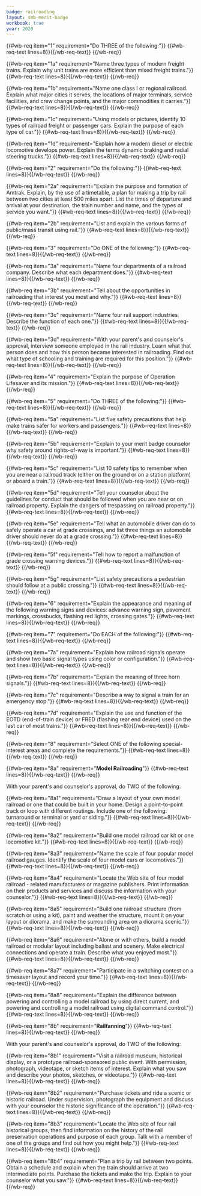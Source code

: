 ```yaml
---
badge: railroading
layout: smb-merit-badge
workbook: true
year: 2020
---
```



{{#wb-req item="1" requirement="Do THREE of the following:"}}
{{#wb-req-text lines=8}}{{/wb-req-text}}
{{/wb-req}}

{{#wb-req item="1a" requirement="Name three types of modern freight trains. Explain why unit trains are more efficient than mixed freight trains."}}
{{#wb-req-text lines=8}}{{/wb-req-text}}
{{/wb-req}}

{{#wb-req item="1b" requirement="Name one class I or regional railroad. Explain what major cities it serves, the locations of major terminals, service facilities, and crew change points, and the major commodities it carries."}}
{{#wb-req-text lines=8}}{{/wb-req-text}}
{{/wb-req}}

{{#wb-req item="1c" requirement="Using models or pictures, identify 10 types of railroad freight or passenger cars. Explain the purpose of each type of car."}}
{{#wb-req-text lines=8}}{{/wb-req-text}}
{{/wb-req}}

{{#wb-req item="1d" requirement="Explain how a modern diesel or electric locomotive develops power. Explain the terms dynamic braking and radial steering trucks."}}
{{#wb-req-text lines=8}}{{/wb-req-text}}
{{/wb-req}}

{{#wb-req item="2" requirement="Do the following:"}}
{{#wb-req-text lines=8}}{{/wb-req-text}}
{{/wb-req}}

{{#wb-req item="2a" requirement="Explain the purpose and formation of Amtrak. Explain, by the use of a timetable, a plan for making a trip by rail between two cities at least 500 miles apart. List the times of departure and arrival at your destination, the train number and name, and the types of service you want."}}
{{#wb-req-text lines=8}}{{/wb-req-text}}
{{/wb-req}}

{{#wb-req item="2b" requirement="List and explain the various forms of public/mass transit using rail."}}
{{#wb-req-text lines=8}}{{/wb-req-text}}
{{/wb-req}}

{{#wb-req item="3" requirement="Do ONE of the following:"}}
{{#wb-req-text lines=8}}{{/wb-req-text}}
{{/wb-req}}

{{#wb-req item="3a" requirement="Name four departments of a railroad company. Describe what each department does."}}
{{#wb-req-text lines=8}}{{/wb-req-text}}
{{/wb-req}}

{{#wb-req item="3b" requirement="Tell about the opportunities in railroading that interest you most and why."}}
{{#wb-req-text lines=8}}{{/wb-req-text}}
{{/wb-req}}

{{#wb-req item="3c" requirement="Name four rail support industries. Describe the function of each one."}}
{{#wb-req-text lines=8}}{{/wb-req-text}}
{{/wb-req}}

{{#wb-req item="3d" requirement="With your parent's and counselor's approval, interview someone employed in the rail industry. Learn what that person does and how this person became interested in railroading. Find out what type of schooling and training are required for this position."}}
{{#wb-req-text lines=8}}{{/wb-req-text}}
{{/wb-req}}

{{#wb-req item="4" requirement="Explain the purpose of Operation Lifesaver and its mission."}}
{{#wb-req-text lines=8}}{{/wb-req-text}}
{{/wb-req}}

{{#wb-req item="5" requirement="Do THREE of the following:"}}
{{#wb-req-text lines=8}}{{/wb-req-text}}
{{/wb-req}}

{{#wb-req item="5a" requirement="List five safety precautions that help make trains safer for workers and passengers."}}
{{#wb-req-text lines=8}}{{/wb-req-text}}
{{/wb-req}}

{{#wb-req item="5b" requirement="Explain to your merit badge counselor why safety around rights-of-way is important."}}
{{#wb-req-text lines=8}}{{/wb-req-text}}
{{/wb-req}}

{{#wb-req item="5c" requirement="List 10 safety tips to remember when you are near a railroad track (either on the ground or on a station platform) or aboard a train."}}
{{#wb-req-text lines=8}}{{/wb-req-text}}
{{/wb-req}}

{{#wb-req item="5d" requirement="Tell your counselor about the guidelines for conduct that should be followed when you are near or on railroad property. Explain the dangers of trespassing on railroad property."}}
{{#wb-req-text lines=8}}{{/wb-req-text}}
{{/wb-req}}

{{#wb-req item="5e" requirement="Tell what an automobile driver can do to safely operate a car at grade crossings, and list three things an automobile driver should never do at a grade crossing."}}
{{#wb-req-text lines=8}}{{/wb-req-text}}
{{/wb-req}}

{{#wb-req item="5f" requirement="Tell how to report a malfunction of grade crossing warning devices."}}
{{#wb-req-text lines=8}}{{/wb-req-text}}
{{/wb-req}}

{{#wb-req item="5g" requirement="List safety precautions a pedestrian should follow at a public crossing."}}
{{#wb-req-text lines=8}}{{/wb-req-text}}
{{/wb-req}}

{{#wb-req item="6" requirement="Explain the appearance and meaning of the following warning signs and devices: advance warning sign, pavement markings, crossbucks, flashing red lights, crossing gates."}}
{{#wb-req-text lines=8}}{{/wb-req-text}}
{{/wb-req}}

{{#wb-req item="7" requirement="Do EACH of the following:"}}
{{#wb-req-text lines=8}}{{/wb-req-text}}
{{/wb-req}}

{{#wb-req item="7a" requirement="Explain how railroad signals operate and show two basic signal types using color or configuration."}}
{{#wb-req-text lines=8}}{{/wb-req-text}}
{{/wb-req}}

{{#wb-req item="7b" requirement="Explain the meaning of three horn signals."}}
{{#wb-req-text lines=8}}{{/wb-req-text}}
{{/wb-req}}

{{#wb-req item="7c" requirement="Describe a way to signal a train for an emergency stop."}}
{{#wb-req-text lines=8}}{{/wb-req-text}}
{{/wb-req}}

{{#wb-req item="7d" requirement="Explain the use and function of the EOTD (end-of-train device) or FRED (flashing rear end device) used on the last car of most trains."}}
{{#wb-req-text lines=8}}{{/wb-req-text}}
{{/wb-req}}

{{#wb-req item="8" requirement="Select ONE of the following special-interest areas and complete the requirements."}}
{{#wb-req-text lines=8}}{{/wb-req-text}}
{{/wb-req}}

{{#wb-req item="8a" requirement="**Model Railroading**"}}
{{#wb-req-text lines=8}}{{/wb-req-text}}
{{/wb-req}}

With your parent's and counselor's approval, do TWO of the following:

{{#wb-req item="8a1" requirement="Draw a layout of your own model railroad or one that could be built in your home. Design a point-to-point track or loop with different routings. Include one of the following: turnaround or terminal or yard or siding."}}
{{#wb-req-text lines=8}}{{/wb-req-text}}
{{/wb-req}}

{{#wb-req item="8a2" requirement="Build one model railroad car kit or one locomotive kit."}}
{{#wb-req-text lines=8}}{{/wb-req-text}}
{{/wb-req}}

{{#wb-req item="8a3" requirement="Name the scale of four popular model railroad gauges. Identify the scale of four model cars or locomotives."}}
{{#wb-req-text lines=8}}{{/wb-req-text}}
{{/wb-req}}

{{#wb-req item="8a4" requirement="Locate the Web site of four model railroad - related manufacturers or magazine publishers. Print information on their products and services and discuss the information with your counselor."}}
{{#wb-req-text lines=8}}{{/wb-req-text}}
{{/wb-req}}

{{#wb-req item="8a5" requirement="Build one railroad structure (from scratch or using a kit), paint and weather the structure, mount it on your layout or diorama, and make the surrounding area on a diorama scenic."}}
{{#wb-req-text lines=8}}{{/wb-req-text}}
{{/wb-req}}

{{#wb-req item="8a6" requirement="Alone or with others, build a model railroad or modular layout including ballast and scenery. Make electrical connections and operate a train. Describe what you enjoyed most."}}
{{#wb-req-text lines=8}}{{/wb-req-text}}
{{/wb-req}}

{{#wb-req item="8a7" requirement="Participate in a switching contest on a timesaver layout and record your time."}}
{{#wb-req-text lines=8}}{{/wb-req-text}}
{{/wb-req}}

{{#wb-req item="8a8" requirement="Explain the difference between powering and controlling a model railroad by using direct current, and powering and controlling a model railroad using digital command control."}}
{{#wb-req-text lines=8}}{{/wb-req-text}}
{{/wb-req}}

{{#wb-req item="8b" requirement="**Railfanning**"}}
{{#wb-req-text lines=8}}{{/wb-req-text}}
{{/wb-req}}

With your parent's and counselor's approval, do TWO of the following:

{{#wb-req item="8b1" requirement="Visit a railroad museum, historical display, or a prototype railroad-sponsored public event. With permission, photograph, videotape, or sketch items of interest. Explain what you saw and describe your photos, sketches, or videotape."}}
{{#wb-req-text lines=8}}{{/wb-req-text}}
{{/wb-req}}

{{#wb-req item="8b2" requirement="Purchase tickets and ride a scenic or historic railroad. Under supervision, photograph the equipment and discuss with your counselor the historic significance of the operation."}}
{{#wb-req-text lines=8}}{{/wb-req-text}}
{{/wb-req}}

{{#wb-req item="8b3" requirement="Locate the Web site of four rail historical groups, then find information on the history of the rail preservation operations and purpose of each group. Talk with a member of one of the groups and find out how you might help."}}
{{#wb-req-text lines=8}}{{/wb-req-text}}
{{/wb-req}}

{{#wb-req item="8b4" requirement="Plan a trip by rail between two points. Obtain a schedule and explain when the train should arrive at two intermediate points. Purchase the tickets and make the trip. Explain to your counselor what you saw."}}
{{#wb-req-text lines=8}}{{/wb-req-text}}
{{/wb-req}}
